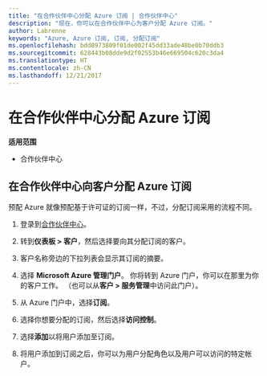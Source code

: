 ```yaml
---
title: "在合作伙伴中心分配 Azure 订阅 | 合作伙伴中心"
description: "现在，你可以在合作伙伴中心为客户分配 Azure 订阅。"
author: Labrenne
keywords: "Azure, Azure 订阅, 订阅, 分配订阅"
ms.openlocfilehash: bdd8973809f01de002f45dd33ade48be0b70ddb3
ms.sourcegitcommit: 628443b08dde9d2f02553b46e669504c620c3da4
ms.translationtype: HT
ms.contentlocale: zh-CN
ms.lasthandoff: 12/21/2017
---
```

# <a name="assign-azure-subscriptions-in-partner-center"></a>在合作伙伴中心分配 Azure 订阅

**适用范围**

-  合作伙伴中心
 
## <a name="assign-azure-subcriptions-to-your-customers-in-partner-center"></a>在合作伙伴中心向客户分配 Azure 订阅

预配 Azure 就像预配基于许可证的订阅一样，不过，分配订阅采用的流程不同。
 
1. 登录到[合作伙伴中心](https://na01.safelinks.protection.outlook.com/?url=https%3A%2F%2Fpartnercenter.microsoft.com%2F&data=02%7C01%7Cv-keimag%40microsoft.com%7C6f107d2337fa483b078e08d4efba2d13%7C72f988bf86f141af91ab2d7cd011db47%7C1%7C0%7C636397030307982666&sdata=jViWaoT04hVO10MpiduZoNV95Iv%2B4RX3wpVd028RHSU%3D&reserved=0)。

2. 转到**仪表板 > 客户**，然后选择要向其分配订阅的客户。

3. 客户名称旁边的下拉列表会显示其订阅的摘要。

4. 选择 **Microsoft Azure 管理门户**。 你将转到 Azure 门户，你可以在那里为你的客户工作。 （也可以从**客户 > 服务管理**中访问此门户）。

5. 从 Azure 门户中，选择**订阅**。

6. 选择你想要分配的订阅，然后选择**访问控制**。

7. 选择**添加**以将用户添加至订阅。 

8. 将用户添加到订阅之后，你可以为用户分配角色以及用户可以访问的特定帐户。 


